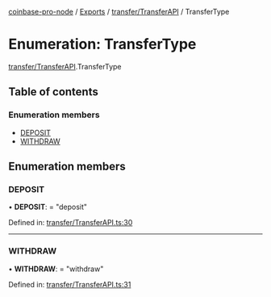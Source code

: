 [coinbase-pro-node](../README.md) / [Exports](../modules.md) / [transfer/TransferAPI](../modules/transfer_transferapi.md) / TransferType

# Enumeration: TransferType

[transfer/TransferAPI](../modules/transfer_transferapi.md).TransferType

## Table of contents

### Enumeration members

- [DEPOSIT](transfer_transferapi.transfertype.md#deposit)
- [WITHDRAW](transfer_transferapi.transfertype.md#withdraw)

## Enumeration members

### DEPOSIT

• **DEPOSIT**: = "deposit"

Defined in: [transfer/TransferAPI.ts:30](https://github.com/bennycode/coinbase-pro-node/blob/004782e/src/transfer/TransferAPI.ts#L30)

___

### WITHDRAW

• **WITHDRAW**: = "withdraw"

Defined in: [transfer/TransferAPI.ts:31](https://github.com/bennycode/coinbase-pro-node/blob/004782e/src/transfer/TransferAPI.ts#L31)
